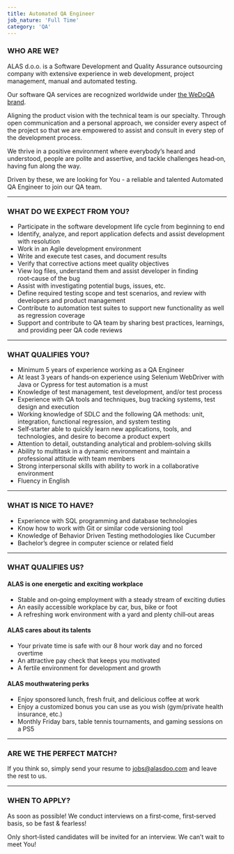 ```yaml
---
title: Automated QA Engineer
job_nature: 'Full Time'
category: 'QA'
---
```


### WHO ARE WE?

ALAS d.o.o. is a Software Development and Quality Assurance outsourcing company with extensive experience in web development, project management, manual and automated testing.

Our software QA services are recognized worldwide under [the WeDoQA brand](https://www.wedoqa.com/).

Aligning the product vision with the technical team is our specialty. Through open communication and a personal approach, we consider every aspect of the project so that we are empowered to assist and consult in every step of the development process.

We thrive in a positive environment where everybody’s heard and understood, people are polite and assertive, and tackle challenges head&#8209;on, having fun along the way.

Driven by these, we are looking for You - a reliable and talented Automated QA Engineer to join our QA team.

---

### WHAT DO WE EXPECT FROM YOU?

- Participate in the software development life cycle from beginning to end
- Identify, analyze, and report application defects and assist development with resolution
- Work in an Agile development environment
- Write and execute test cases, and document results
- Verify that corrective actions meet quality objectives
- View log files, understand them and assist developer in finding root&#8209;cause of the bug
- Assist with investigating potential bugs, issues, etc.
- Define required testing scope and test scenarios, and review with developers and product management
- Contribute to automation test suites to support new functionality as well as regression coverage
- Support and contribute to QA team by sharing best practices, learnings, and providing peer QA code reviews

---

### WHAT QUALIFIES YOU?

- Minimum 5 years of experience working as a QA Engineer
- At least 3 years of hands&#8209;on experience using Selenium WebDriver with Java or Cypress for test automation is a must
- Knowledge of test management, test development, and/or test process
- Experience with QA tools and techniques, bug tracking systems, test design and execution
- Working knowledge of SDLC and the following QA methods: unit, integration, functional regression, and system testing
- Self&#8209;starter able to quickly learn new applications, tools, and technologies, and desire to become a product expert
- Attention to detail, outstanding analytical and problem&#8209;solving skills
- Ability to multitask in a dynamic environment and maintain a professional attitude with team members
- Strong interpersonal skills with ability to work in a collaborative environment
- Fluency in English

---

### WHAT IS NICE TO HAVE?

- Experience with SQL programming and database technologies
- Know how to work with Git or similar code versioning tool
- Knowledge of Behavior Driven Testing methodologies like Cucumber
- Bachelor’s degree in computer science or related field

---

### WHAT QUALIFIES US?

#### ALAS is one energetic and exciting workplace

- Stable and on&#8209;going employment with a steady stream of exciting duties
- An easily accessible workplace by car, bus, bike or foot
- A refreshing work environment with a yard and plenty chill&#8209;out areas

#### ALAS cares about its talents

- Your private time is safe with our 8 hour work day and no forced overtime
- An attractive pay check that keeps you motivated
- A fertile environment for development and growth

#### ALAS mouthwatering perks

- Enjoy sponsored lunch, fresh fruit, and delicious coffee at work
- Enjoy a customized bonus you can use as you wish (gym/private health insurance, etc.)
- Monthly Friday bars, table tennis tournaments, and gaming sessions on a PS5

---

### ARE WE THE PERFECT MATCH?

If you think so, simply send your resume to <jobs@alasdoo.com> and leave the rest to us.

---

### WHEN TO APPLY?

As soon as possible!
We conduct interviews on a first&#8209;come, first&#8209;served basis, so be fast & fearless!

Only short&#8209;listed candidates will be invited for an interview. We can’t wait to meet You!
